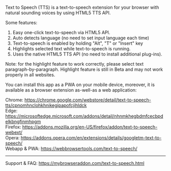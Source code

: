 Text to Speech (TTS) is a text-to-speech extension for your browser with natural sounding voices by using HTML5 TTS API.

Some features:
1. Easy one-click text-to-speech via HTML5 API.
2. Auto detects language (no need to set input language each time)
3. Text-to-speech is enabled by holding "Alt", "T" or "Insert" key
4. Highlights selected text while text-to-speech is running.
5. Uses the native HTML5 TTS API (no need to install additional plug-ins).

Note: for the highlight feature to work correctly, please select text paragraph-by-paragraph. Highlight feature is still in Beta and may not work properly in all websites.

You can install this app as a PWA on your mobile device, moreover, it is available as a browser extension as-well-as a web application:

Chrome: https://chrome.google.com/webstore/detail/text-to-speech-tts/cpnomhnclohkhnikegipapofcjihldck  
Edge: https://microsoftedge.microsoft.com/addons/detail/nhnmkhegbdmfcecbpdelkbngfinmhpgm  
Firefox: https://addons.mozilla.org/en-US/firefox/addon/text-to-speech-webext/  
Opera: https://addons.opera.com/en/extensions/details/googletm-text-to-speech/  
Webapp & PWA: https://webbrowsertools.com/text-to-speech/  

--------------------------------------------------------------

Support & FAQ: https://mybrowseraddon.com/text-to-speech.html  
